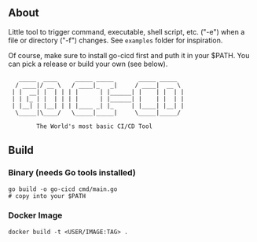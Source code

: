 ## About

Little tool to trigger command, executable, shell script, etc. ("-e") when a file or directory ("-f") changes. See `examples` folder for inspiration.

Of course, make sure to install go-cicd first and puth it in your $PATH. You can pick a release or build your own (see below). 

```
   _____  ____     _____ _____       _____ _____
  / ____|/ __ \   / ____|_   _|     / ____|  __ \
 | |  __| |  | | | |      | |______| |    | |  | |
 | | |_ | |  | | | |      | |______| |    | |  | |
 | |__| | |__| | | |____ _| |_     | |____| |__| |
  \_____|\____/   \_____|_____|     \_____|_____/

        The World's most basic CI/CD Tool
```

## Build

### Binary (needs Go tools installed)

```
go build -o go-cicd cmd/main.go
# copy into your $PATH
```

### Docker Image

```
docker build -t <USER/IMAGE:TAG> .
```